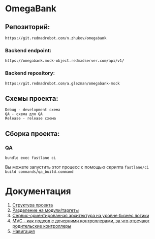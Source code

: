 # OmegaBank

## Репозиторий:
```
https://git.redmadrobot.com/n.zhukov/omegabank
```
### Backend endpoint:
```
https://omegabank.mock-object.redmadserver.com/api/v1/
```
### Backend repository:
```
https://git.redmadrobot.com/a.glezman/omegabank-mock
```
## Схемы проекта:
```
Debug - development схема
QA - схема для QA
Release - release схема
```
## Сборка проекта:
### QA
```
bundle exec fastlane ci
```
Вы можете запустить этот процесс с помощью скрипта `fastlane/ci build commands/qa_build.command`

# Документация

1. [Структура проекта](Documentation/structure.md)
1. [Разделение на модули/таргеты](Documentation/modules.md)
1. [Сервис-ориентированная архитектура на уровне бизнес логики](Documentation/architecture.md)
1. [MVC - как подход с дочерними контроллерами, за что отвечают родительские контроллеры](Documentation/mvc.md)
1. [Навигация](Documentation/routing.md)